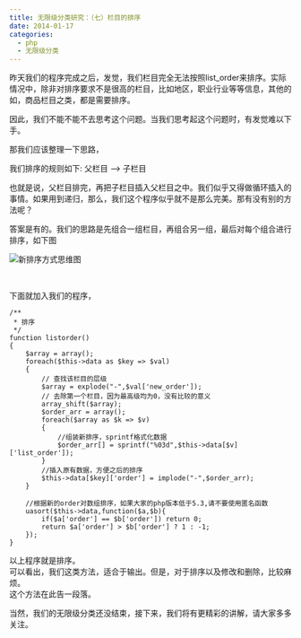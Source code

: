 ```yaml
---
title: 无限级分类研究：（七）栏目的排序
date: 2014-01-17
categories:
  - php
  - 无限级分类
---
```

昨天我们的程序完成之后，发觉，我们栏目完全无法按照list_order来排序。实际情况中，除非对排序要求不是很高的栏目，比如地区，职业行业等等信息，其他的如，商品栏目之类，都是需要排序。

因此，我们不能不能不去思考这个问题。当我们思考起这个问题时，有发觉难以下手。

那我们应该整理一下思路，

我们排序的规则如下: 父栏目 &#8212;-> 子栏目

也就是说，父栏目排完，再把子栏目插入父栏目之中。我们似乎又得做循环插入的事情。如果用到递归，那么，我们这个程序似乎就不是那么完美。那有没有别的方法呢？

答案是有的。我们的思路是先组合一组栏目，再组合另一组，最后对每个组合进行排序，如下图

![新排序方式思维图](/public/img/images/2014/01/新排序方式思维图.jpg)

&nbsp;

下面就加入我们的程序，

```
/**
 * 排序
 */
function listorder()
{
    $array = array();
    foreach($this->data as $key => $val)
    {
        // 查找该栏目的层级
        $array = explode("-",$val['new_order']);
        // 去除第一个栏目，因为最高级均为0，没有比较的意义
        array_shift($array);
        $order_arr = array();
        foreach($array as $k => $v)
        {
            //组装新排序，sprintf格式化数据
            $order_arr[] = sprintf("%03d",$this->data[$v]['list_order']);
        }
        //插入原有数据，方便之后的排序
        $this->data[$key]['order'] = implode("-",$order_arr);
    }
    
    //根据新的order对数组排序，如果大家的php版本低于5.3,请不要使用匿名函数
    uasort($this->data,function($a,$b){
        if($a['order'] == $b['order']) return 0;
        return $a['order'] > $b['order'] ? 1 : -1;
    });
}
```

以上程序就是排序。  
可以看出，我们这类方法，适合于输出。但是，对于排序以及修改和删除，比较麻烦。  
这个方法在此告一段落。

当然，我们的无限级分类还没结束，接下来，我们将有更精彩的讲解，请大家多多关注。